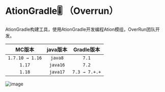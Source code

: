 # AtionGradle🎚 （Overrun）

AtionGradle构建工具，使用AtionGradle开发编程Ation模组，OverRun团队开发。


| MC版本 | java版本 | Gradle版本
| :-: | :-: | :-: |
| `1.7.10 → 1.16` | `java8` |  `7.1` |
| `1.17` | `java16` |  `7.2` |
| `1.18` | `java17` |  `7.3 → 7.+.+` |

![image](https://user-images.githubusercontent.com/68175497/153226735-0a0e7f88-aa2f-43e3-9680-1b418d78e917.png)



